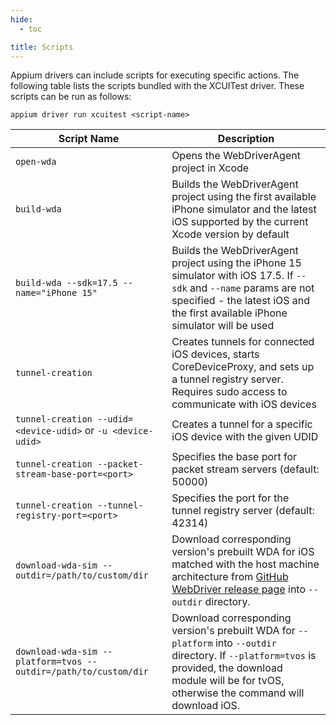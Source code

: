 ```yaml
---
hide:
  - toc

title: Scripts
---
```


Appium drivers can include scripts for executing specific actions. The following table lists the
scripts bundled with the XCUITest driver. These scripts can be run as follows:

```
appium driver run xcuitest <script-name>
```

|Script Name|Description|
|------------|-----------|
|`open-wda`|Opens the WebDriverAgent project in Xcode|
|`build-wda`|Builds the WebDriverAgent project using the first available iPhone simulator and the latest iOS supported by the current Xcode version by default|
|`build-wda --sdk=17.5 --name="iPhone 15"`|Builds the WebDriverAgent project using the iPhone 15 simulator with iOS 17.5. If `--sdk` and `--name` params are not specified - the latest iOS and the first available iPhone simulator will be used|
|`tunnel-creation`|Creates tunnels for connected iOS devices, starts CoreDeviceProxy, and sets up a tunnel registry server. Requires sudo access to communicate with iOS devices|
|`tunnel-creation --udid=<device-udid>` or `-u <device-udid>`|Creates a tunnel for a specific iOS device with the given UDID|
|`tunnel-creation --packet-stream-base-port=<port>`|Specifies the base port for packet stream servers (default: 50000)|
|`tunnel-creation --tunnel-registry-port=<port>`|Specifies the port for the tunnel registry server (default: 42314)|
|`download-wda-sim --outdir=/path/to/custom/dir`|Download corresponding version's prebuilt WDA for iOS matched with the host machine architecture from [GitHub WebDriver release page](https://github.com/appium/WebDriverAgent/releases) into `--outdir` directory.|
|`download-wda-sim --platform=tvos --outdir=/path/to/custom/dir`|Download corresponding version's prebuilt WDA for `--platform` into `--outdir` directory. If `--platform=tvos` is provided, the download module will be for tvOS, otherwise the command will download iOS.|
